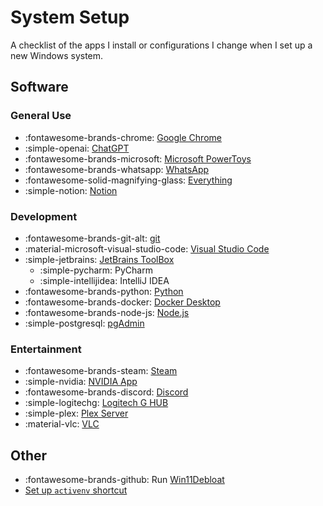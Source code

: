 # System Setup

A checklist of the apps I install or configurations I change when I set up a new Windows system.

## Software

### General Use

- :fontawesome-brands-chrome: [Google Chrome](https://www.google.com/chrome)
- :simple-openai: [ChatGPT](https://apps.microsoft.com/detail/9nt1r1c2hh7j)
- :fontawesome-brands-microsoft: [Microsoft PowerToys](https://learn.microsoft.com/en-us/windows/powertoys/install)
- :fontawesome-brands-whatsapp: [WhatsApp](https://apps.microsoft.com/detail/9nksqgp7f2nh)
- :fontawesome-solid-magnifying-glass: [Everything](https://www.voidtools.com/)
- :simple-notion: [Notion](https://www.notion.com/desktop)

### Development

- :fontawesome-brands-git-alt: [git](https://git-scm.com/downloads/win)
- :material-microsoft-visual-studio-code: [Visual Studio Code](https://code.visualstudio.com/)
- :simple-jetbrains: [JetBrains ToolBox](https://www.jetbrains.com/toolbox-app/)
    - :simple-pycharm: PyCharm
    - :simple-intellijidea: IntelliJ IDEA
- :fontawesome-brands-python: [Python](https://www.python.org/downloads/)
- :fontawesome-brands-docker: [Docker Desktop](https://www.docker.com/products/docker-desktop/)
- :fontawesome-brands-node-js: [Node.js](https://nodejs.org/en/download)
- :simple-postgresql: [pgAdmin](https://www.pgadmin.org/download/)

### Entertainment

- :fontawesome-brands-steam: [Steam](https://store.steampowered.com/about/)
- :simple-nvidia: [NVIDIA App](https://www.nvidia.com/en-us/software/nvidia-app/)
- :fontawesome-brands-discord: [Discord](https://discord.com/api/download/canary?platform=win)
- :simple-logitechg: [Logitech G HUB](https://www.logitechg.com/es-mx/innovation/g-hub.html)
- :simple-plex: [Plex Server](https://www.plex.tv/media-server-downloads/?cat=computer&plat=windows#plex-media-server)
- :material-vlc: [VLC](https://www.videolan.org/vlc/)

## Other
- :fontawesome-brands-github: Run [Win11Debloat](https://github.com/Raphire/Win11Debloat)
- [Set up `activenv` shortcut](./dev/windows.md#powershell-shortcut-to-activate-venv-python)